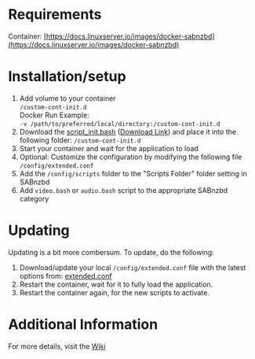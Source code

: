 # Requirements
Container: [https://docs.linuxserver.io/images/docker-sabnzbd](https://docs.linuxserver.io/images/docker-sabnzbd)<br>

# Installation/setup
1. Add volume to your container <br>
  `/custom-cont-init.d` <br>
  Docker Run Example: <br>
  `-v /path/to/preferred/local/directory:/custom-cont-init.d`
1. Download the [script_init.bash](https://github.com/RandomNinjaAtk/arr-scripts/blob/main/sabnzbd/scripts_init.bash) ([Download Link](https://raw.githubusercontent.com/RandomNinjaAtk/arr-scripts/main/sabnzbd/scripts_init.bash)) and place it into the following folder: `/custom-cont-init.d`
1. Start your container and wait for the application to load
1. Optional: Customize the configuration by modifying the following file `/config/extended.conf`
1. Add the `/config/scripts` folder to the "Scripts Folder" folder setting in SABnzbd
1. Add `video.bash` or `audio.bash` script to the appropriate SABnzbd category 

# Updating
Updating is a bit more combersum. To update, do the following:
1. Download/update your local `/config/extended.conf` file with the latest options from: [extended.conf](https://github.com/RandomNinjaAtk/arr-scripts/blob/main/sabnzbd/extended.conf)
2. Restart the container, wait for it to fully load the application.
3. Restart the container again, for the new scripts to activate.

# Additional Information
For more details, visit the [Wiki](https://github.com/RandomNinjaAtk/arr-scripts/wiki)
